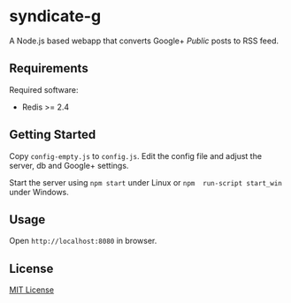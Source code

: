 syndicate-g
===========

A Node.js based webapp that converts Google+ _Public_ posts to RSS feed.

## Requirements

Required software:
  
  * Redis >= 2.4

## Getting Started

Copy `config-empty.js` to `config.js`. Edit the config file and adjust the server, db and Google+ settings.

Start the server using `npm start` under Linux or `npm  run-script start_win` under Windows.

## Usage

Open `http://localhost:8080` in browser.

## License
[MIT License](LICENSE)